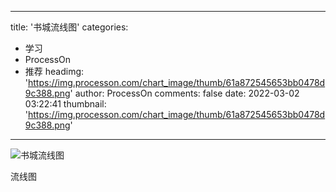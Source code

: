 
---
title: '书城流线图'
categories: 
 - 学习
 - ProcessOn
 - 推荐
headimg: 'https://img.processon.com/chart_image/thumb/61a872545653bb0478d9c388.png'
author: ProcessOn
comments: false
date: 2022-03-02 03:22:41
thumbnail: 'https://img.processon.com/chart_image/thumb/61a872545653bb0478d9c388.png'
---

<div>   
<img class="thumb" alt="书城流线图" src="https://img.processon.com/chart_image/thumb/61a872545653bb0478d9c388.png" referrerpolicy="no-referrer">
<p>流线图</p>  
</div>
            